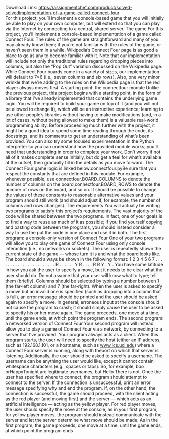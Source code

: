 Download Link: https://assignmentchef.com/product/solved-solvedimplementation-of-a-game-called-connect-four
<br>
For this project, you’ll implement a console-based game that you will initially be able to play on your own computer, but will extend so that you can play via the Internet by connecting to a central, shared server. The game For this project, you’ll implement a console-based implementation of a game called Connect Four. The rules of the game are straightforward and many of you may already know them; if you’re not familiar with the rules of the game, or haven’t seen them in a while, Wikipedia’s Connect Four page is as good a place to go as any to become familiar with it. Note that our implementation will include not only the traditional rules regarding dropping pieces into columns, but also the “Pop Out” variation discussed on the Wikipedia page. While Connect Four boards come in a variety of sizes, our implementation will default to 7×6 (i.e., seven columns and six rows). Also, one very minor wrinkle that we’re adding to the rules on the Wikipedia page is that the red player always moves first. A starting point: the connectfour module Unlike the previous project, this project begins with a starting point, in the form of a library that I’ve already implemented that contains the underlying game logic. You will be required to build your game on top of it (and you will not be allowed to change it), which will be an instructive experience; learning to use other people’s libraries without having to make modifications (and, in a lot of cases, without being allowed to make them) is a valuable real-world programming ability. Before proceeding much further with the project, it might be a good idea to spend some time reading through the code, its docstrings, and its comments to get an understanding of what’s been provided. You can also try some focused experimentation in the Python interpreter so you can understand how the provided module works; you’ll need that understanding in order to complete your work. Don’t worry if not all of it makes complete sense initially, but do get a feel for what’s available at the outset, then gradually fill in the details as you move forward. The Connect Four game logic is linked below:connectfour.pyBe sure that you respect the constants that are defined in this module. For example, whenever possible, use connectfour.BOARD_COLUMNS to denote the number of columns on the board,connectfour.BOARD_ROWS to denote the number of rows on the board, and so on. It should be possible to change the values of these constants to reasonable alternative values and your program should still work (and should adjust if, for example, the number of columns and rows changes). The requirements You will actually be writing two programs to satisfy this project’s requirements. The vast majority of the code will be shared between the two programs. In fact, one of your goals is to find a way to reuse as much of it as possible; if you find yourself copying and pasting code between the programs, you should instead consider a way to use the put the code in one place and use it in both. The first program: a console-only version of Connect Four One of your two programs will allow you to play one game of Connect Four using only console interaction (i.e., no networks or sockets). The user is repeatedly shown the current state of the game — whose turn it is and what the board looks like. The board should always be shown in the following format: 1 2 3 4 5 6 7 . . . . . . . . . . . . . . . . . . . . . . . R . . . . . . Y R . . . . R R Y . Y . You have some latitude in how you ask the user to specify a move, but it needs to be clear what the user should do. Do not assume that your user will know what to type; tell them (briefly). Columns should be selected by typing a number between 1 (the far-left column) and 7 (the far-right). When the user is asked to specify a move but an invalid one is specified (such as dropping into a column that is full), an error message should be printed and the user should be asked again to specify a move. In general, erroneous input at the console should not cause the program to crash; it should simply cause the user to be asked to specify his or her move again. The game proceeds, one move at a time, until the game ends, at which point the program ends. The second program: a networked version of Connect Four Your second program will instead allow you to play a game of Connect Four via a network, by connecting to a server that I’ve provided. Your program always acts as a client. When this program starts, the user will need to specify the host (either an IP address, such as 192.168.1.101, or a hostname, such as www.ics.uci.edu) where a Connect Four server is running, along with theport on which that server is listening. Additionally, the user should be asked to specify a username. The username can be anything the user would like, except it cannot contain whitespace characters (e.g., spaces or tabs). So, for example, boo orHappyTonight are legitimate usernames, but Hello There is not. Once the user has specified where to connect, the program should attempt to connect to the server. If the connection is unsuccessful, print an error message specifying why and end the program. If, on the other hand, the connection is successful, the game should proceed, with the client acting as the red player (and moving first) and the server — which acts as an artificial intelligence — acting as the yellow player. For red player moves, the user should specify the move at the console, as in your first program; for yellow player moves, the program should instead communicate with the server and let the server determine what move should be made. As in the first program, the game proceeds, one move at a time, until the game ends, at which point the program ends